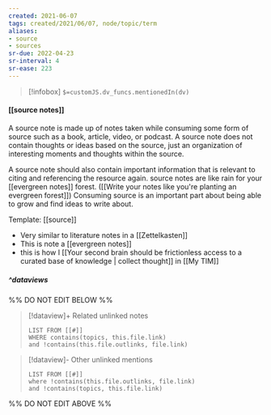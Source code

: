 ```yaml
---
created: 2021-06-07
tags: created/2021/06/07, node/topic/term
aliases:
- source
- sources
sr-due: 2022-04-23
sr-interval: 4
sr-ease: 223
---
```

> [!infobox]
`$=customJS.dv_funcs.mentionedIn(dv)`

#### [[source notes]] 

A source note is made up of notes taken while consuming some form of source such as a book, article, video, or podcast. A source note does not contain thoughts or ideas based on the source, just an organization of interesting moments and thoughts within the source.

A source note should also contain important information that is relevant to citing and referencing the resource again. source notes are like rain for your [[evergreen notes]] forest. ([[Write your notes like you're planting an evergreen forest]]) Consuming source is an important part about being able to grow and find ideas to write about. 

Template: [[source]]

- Very similar to literature notes in a [[Zettelkasten]]
- This is note a [[evergreen notes]]
- this is how I [[Your second brain should be frictionless access to a curated base of knowledge | collect thought]] in [[My TIM]]

##### ^dataviews

%% DO NOT EDIT BELOW %%
> [!dataview]+ Related unlinked notes
> ```dataview
> LIST FROM [[#]]
> WHERE contains(topics, this.file.link)
> and !contains(this.file.outlinks, file.link)
> ```
 
> [!dataview]- Other unlinked mentions
> ```dataview
> LIST FROM [[#]]
> where !contains(this.file.outlinks, file.link)
> and !contains(topics, this.file.link)
> ```

%% DO NOT EDIT ABOVE %%